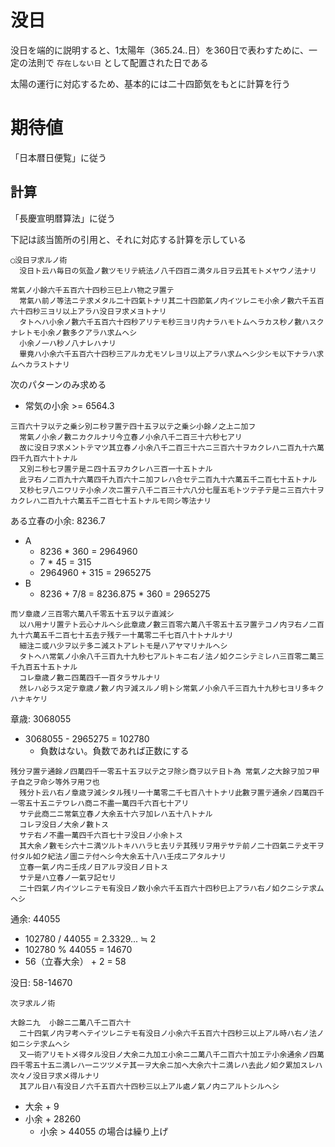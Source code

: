 # 没日
没日を端的に説明すると、1太陽年（365.24..日）を360日で表わすために、一定の法則で `存在しない日` として配置された日である

太陽の運行に対応するため、基本的には二十四節気をもとに計算を行う

# 期待値
「日本暦日便覧」に従う

## 計算
「長慶宣明暦算法」に従う

下記は該当箇所の引用と、それに対応する計算を示している

```
◯没日ヲ求ルノ術
  没日ト云ハ毎日の気盈ノ數ツモリテ統法ノ八千四百ニ満タル日ヲ云其モトメヤウノ法ナリ
```

```
常氣ノ小餘六千五百六十四秒三巳上ハ物之ヲ置テ
  常氣ハ前ノ等法ニテ求メタル二十四氣トナリ其二十四節氣ノ内イツレニモ小余ノ數六千五百六十四秒三ヨリ以上アラハ没日ヲ求メヨトナリ
  タトヘハ小余ノ數六千五百六十四秒アリテモ秒三ヨリ内ナラハモトムヘラカス秒ノ數ハスクナレトモ小余ノ數多クアラハ求ムヘシ
  小余ノ一ハ秒ノ八ナレハナリ
  畢竟ハ小余六千五百六十四秒三アルカ尤モソレヨリ以上アラハ求ムヘシ少シモ以下ナラハ求ムヘカラストナリ
```

次のパターンのみ求める
* 常気の小余 >= 6564.3

```
三百六十ヲ以テ之乗シ別ニ秒ヲ置テ四十五ヲ以テ之乗シ小餘ノ之上ニ加フ
  常氣ノ小余ノ數ニカクルナリ今立春ノ小余八千二百三十六秒七アリ
  故に没日ヲ求メントテマツ其立春ノ小余八千二百三十六ニ三百六十ヲカクレハ二百九十六萬四千九百六十トナル
  又別ニ秒七ヲ置テ是ニ四十五ヲカクレハ三百一十五トナル
  此ヲ右ノ二百九十六萬四千九百六十ニ加フレハ合セテ二百九十六萬五千二百七十五トナル
  又秒七ヲ八ニワリテ小余ノ次ニ置テ八千二百三十六八分七厘五毛トツテ子テ是ニ三百六十ヲカクレハ二百九十六萬五千二百七十五トナルモ同シ等法ナリ
```

ある立春の小余: 8236.7
* A
  * 8236 * 360 = 2964960
  * 7 * 45 = 315
  * 2964960 + 315 = 2965275
* B
  * 8236 + 7/8 = 8236.875 * 360 = 2965275

```
而ソ章歳ノ三百零六萬八千零五十五ヲ以テ直減シ
  以ハ用ナリ置テト云心ナルヘシ此章歳ノ數三百零六萬八千零五十五ヲ置テコノ内ヲ右ノ二百九十六萬五千二百七十五去テ残テ一十萬零二千七百八十トナルナリ
  細注ニ或ハ少ヲ以テ多ニ減ストアレトモ是ハアヤマリナルヘシ
  タトヘハ常氣ノ小余八千三百九十九秒七アルトキニ右ノ法ノ如クニシテミレハ三百零二萬三千九百五十五トナル
  コレ章歳ノ數ニ四萬四千一百タラサルナリ
  然レハ必ラス定テ章歳ノ數ノ内ヲ減スルノ明トシ常氣ノ小余八千三百九十九秒七ヨリ多キクハナキケリ
```
章歳: 3068055

* 3068055 - 2965275 = 102780
  * 負数はない。負数であれば正数にする

```
残分ヲ置テ通餘ノ四萬四千一零五十五ヲ以テ之ヲ除シ商ヲ以テ日ト為 常氣ノ之大餘ヲ加フ甲子自之ヲ命シ等外ヲ用フ也
  残分ト云ハ右ノ章歳ヲ減シタル残リ一十萬零二千七百八十トナリ此數ヲ置テ通余ノ四萬四千一零五十五ニテワレハ商ニ不盡一萬四千六百七十アリ
  サテ此商二ニ常氣立春ノ大余五十六ヲ加レハ五十八トナル
  コレヲ没日ノ大余ノ數トス
  サテ右ノ不盡一萬四千六百七十ヲ没日ノ小余トス
  其大余ノ數モシ六十ニ満ツルトキハハラヒ去リテ其残リヲ用テサテ前ノ二十四氣ニテ攴干ヲ付タル如ク紀法ノ圖ニテ付ヘシ今大余五十八ハ壬戌ニアタルナリ
  立春一氣ノ内ニ壬戌ノ日アルヲ没日ノ日トス
  サテ是ハ立春ノ一氣ヲ記セリ
  二十四氣ノ内イツレニテモ有没日ノ数小余六千五百六十四秒巳上アラハ右ノ如クニシテ求ムヘシ
```

通余: 44055

* 102780 / 44055 = 2.3329... ≒ 2
* 102780 % 44055 = 14670
* 56（立春大余） + 2 = 58

没日: 58-14670

```
次ヲ求ルノ術
```

```
大餘ニ九  小餘ニ二萬八千二百六十
  二十四氣ノ内ヲ考ヘテイツレニテモ有没日ノ小余六千五百六十四秒三以上アル時ハ右ノ法ノ如ニシテ求ムヘシ
  又一術アリモトメ得タル没日ノ大余ニ九加エ小余ニ二萬八千二百六十加エテ小余通余ノ四萬四千零五十五ニ満レハ一ニツツメテ其一ヲ大余ニ加ヘ大余六十ニ満レハ去此ノ如ク累加スレハ次々ノ没日ヲ求メ得ルナリ
  其アル日ハ有没日ノ六千五百六十四秒三以上アル處ノ氣ノ内ニアルトシルヘシ

```
* 大余 + 9
* 小余 + 28260
  * 小余 > 44055 の場合は繰り上げ
